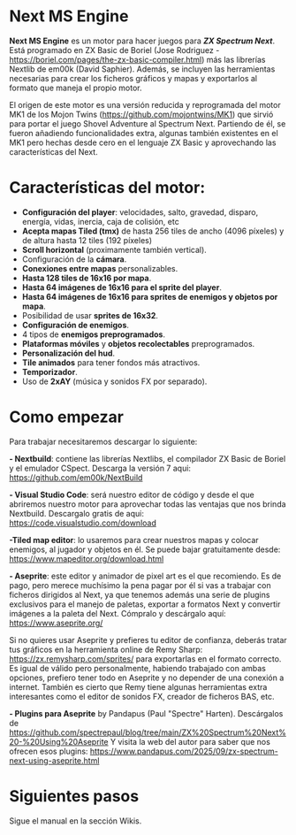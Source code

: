 # Next MS Engine

**Next MS Engine** es un motor para hacer juegos para ***ZX Spectrum Next***. Está programado en ZX Basic de Boriel (Jose Rodriguez - https://boriel.com/pages/the-zx-basic-compiler.html) más las librerías Nextlib de em00k (David Saphier). Además, se incluyen las herramientas necesarias para crear los ficheros gráficos y mapas y exportarlos al formato que maneja el propio motor. 

El origen de este motor es una versión reducida y reprogramada del motor MK1 de los Mojon Twins (https://github.com/mojontwins/MK1) que sirvió para portar el juego Shovel Adventure al Spectrum Next. Partiendo de él, se fueron añadiendo funcionalidades extra, algunas también existentes en el MK1 pero hechas desde cero en el lenguaje ZX Basic y aprovechando las características del Next.

# Características del motor:

 - **Configuración del player**: velocidades, salto, gravedad, disparo, energía, vidas, inercia, caja de colisión, etc
 - **Acepta mapas Tiled (tmx)** de hasta 256 tiles de ancho (4096 píxeles) y de altura hasta 12 tiles (192 píxeles)
 - **Scroll horizontal** (proximamente también vertical).
 - Configuración de la **cámara**.
 - **Conexiones entre mapas** personalizables. 
 - **Hasta 128 tiles de 16x16 por mapa**.
 - **Hasta 64 imágenes de 16x16 para el sprite del player**.
 - **Hasta 64 imágenes de 16x16 para sprites de enemigos y objetos por mapa**.
 - Posibilidad de usar **sprites de 16x32**.
 - **Configuración de enemigos**.
 - 4 tipos de **enemigos preprogramados**.
 - **Plataformas móviles** y **objetos recolectables** preprogramados.
 - **Personalización del hud**.
 - **Tile animados** para tener fondos más atractivos.
 - **Temporizador**.
 - Uso de **2xAY** (música y sonidos FX por separado).


# Como empezar

Para trabajar necesitaremos descargar lo siguiente:

**- Nextbuild**: contiene las librerías Nextlibs, el compilador ZX Basic de Boriel y el emulador CSpect. Descarga la versión 7 aqui: https://github.com/em00k/NextBuild

**- Visual Studio Code**: será nuestro editor de código y desde el que abriremos nuestro motor para aprovechar todas las ventajas que nos brinda Nextbuild. Descargalo gratis de aqui: https://code.visualstudio.com/download

**-Tiled map editor**: lo usaremos para crear nuestros mapas y colocar enemigos, al jugador y objetos en él. Se puede bajar gratuitamente desde: https://www.mapeditor.org/download.html

**- Aseprite**: este editor y animador de pixel art es el que recomiendo. Es de pago, pero merece muchísimo la pena pagar por él si vas a trabajar con ficheros dirigidos al Next, ya que tenemos además una serie de plugins exclusivos para el manejo de paletas, exportar a formatos Next y convertir imágenes a la paleta del Next. 
Cómpralo y descárgalo aquí: https://www.aseprite.org/

Si no quieres usar Aseprite y prefieres tu editor de confianza, deberás tratar tus gráficos en la herramienta online de Remy Sharp: https://zx.remysharp.com/sprites/ para exportarlas en el formato correcto. Es igual de válido pero personalmente, habiendo trabajado con ambas opciones, prefiero tener todo en Aseprite y no depender de una conexión a internet. También es cierto que Remy tiene algunas herramientas extra interesantes como el editor de sonidos FX, creador de ficheros BAS, etc. 

**- Plugins para Aseprite** by Pandapus (Paul "Spectre" Harten). Descárgalos de https://github.com/spectrepaul/blog/tree/main/ZX%20Spectrum%20Next%20-%20Using%20Aseprite
Y visita la web del autor para saber que nos ofrecen esos plugins: https://www.pandapus.com/2025/09/zx-spectrum-next-using-aseprite.html

# Siguientes pasos

Sigue el manual en la sección Wikis.
